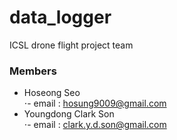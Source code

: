 # data_logger

ICSL drone flight project team

### Members ###
+ Hoseong Seo  
⋅- email : hosung9009@gmail.com
+ Youngdong Clark Son  
⋅- email : clark.y.d.son@gmail.com
